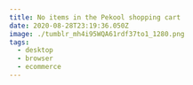 ```yaml
---
title: No items in the Pekool shopping cart
date: 2020-08-28T23:19:36.050Z
image: ./tumblr_mh4i95WQA61rdf37to1_1280.png
tags:
  - desktop
  - browser
  - ecommerce
---
```

